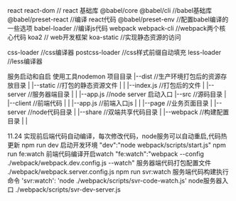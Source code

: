 react react-dom // react 基础库
@babel/core @babel/cli  //babel基础库
@babel/preset-react //编译 react代码
@babel/preset-env  //配置babel编译的一些选项
babel-loader //编译js代码
webpack webpack-cli  //webpack两个核心代码
koa2  // web开发框架
koa-static  //实现静态资源的访问


css-loader //css编译器
postcss-loader //css样式前缀自动填充
less-loader //less编译器

服务启动和自启  使用工具nodemon
项目目录
|--dist  //生产环境打包后的资源存放目录
| |--static //打包的静态资源文件
| | |--index.js  //打包后的文件
| |--server  //服务器端目录
| | |--app.js  //node server 启动入口
|--src  //源码目录
| |--client  //前端代码
| | |--app.js  //前端入口js
| | |--page  //业务页面目录
| |--server  //node代码目录
| |--share   //双端共享代码目录
| |--webpack //构建配置目录
| |

11.24 实现前后端代码自动编译，每次修改代码，node服务可以自动重启,代码热更新
    npm run dev 启动开发环境  "dev":"node webpack/scripts/start.js"
    npm run fe:watch 前端代码编译开启watch "fe:watch":"webpack --config ./webpack/webpack.dev.config.js --watch"
    服务器端代码打包配置文件  ./webpack/webpack.server.config.js
    npm run svr:watch 服务端代码构建执行命令 'svr:watch': 'node ./webpack/scripts/svr-code-watch.js'
    node服务器入口 ./webpack/scripts/svr-dev-server.js  